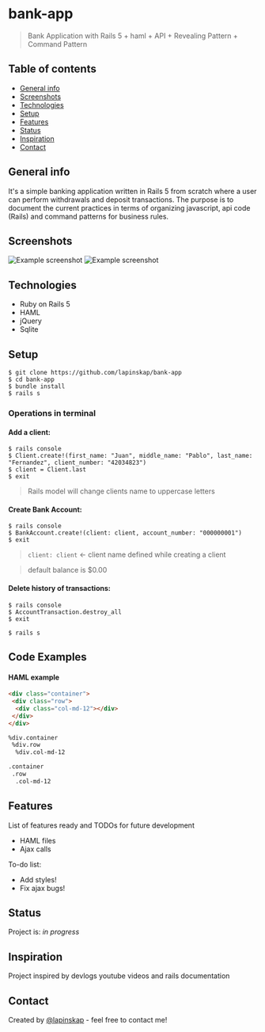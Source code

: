 # bank-app

> Bank Application with Rails 5 + haml + API + Revealing Pattern + Command Pattern

## Table of contents
* [General info](#general-info)
* [Screenshots](#screenshots)
* [Technologies](#technologies)
* [Setup](#setup)
* [Features](#features)
* [Status](#status)
* [Inspiration](#inspiration)
* [Contact](#contact)

## General info
It's a simple banking application written in Rails 5 from scratch where a user can perform withdrawals and deposit transactions. The purpose is to document the current practices in terms of organizing javascript, api code (Rails) and command patterns for business rules.

## Screenshots
![Example screenshot](https://raw.githubusercontent.com/lapinskap/bank-app/master/img/scr%20-%20Copy.jpg)
![Example screenshot](https://raw.githubusercontent.com/lapinskap/bank-app/master/img/scr.jpg)

## Technologies
* Ruby on Rails 5
* HAML
* jQuery
* Sqlite

## Setup

 ```
 $ git clone https://github.com/lapinskap/bank-app
 $ cd bank-app
 $ bundle install
 $ rails s
 ```
 ### Operations in terminal
 
 #### Add a client:
 ```
 $ rails console
 $ Client.create!(first_name: "Juan", middle_name: "Pablo", last_name: "Fernandez", client_number: "42034823") 
 $ client = Client.last
 $ exit
 ```
 > Rails model will change clients name to uppercase letters
 
 #### Create Bank Account:
 ```
 $ rails console
 $ BankAccount.create!(client: client, account_number: "000000001")
 $ exit
 ```
> `client: client` <- client name defined while creating a client

> default balance is $0.00

#### Delete history of transactions: 
```
$ rails console
$ AccountTransaction.destroy_all
$ exit

$ rails s
```

## Code Examples
#### HAML example
```html
<div class="container">
 <div class="row">
  <div class="col-md-12"></div>
 </div>
</div>

%div.container
 %div.row
  %div.col-md-12

.container
 .row
  .col-md-12
```

## Features
List of features ready and TODOs for future development
* HAML files
* Ajax calls 

To-do list:
* Add styles!
* Fix ajax bugs!

## Status
Project is: _in progress_

## Inspiration
Project inspired by devlogs youtube videos and rails documentation

## Contact
Created by [@lapinskap](https://www.facebook.com/paulina.lapinska99) - feel free to contact me!
